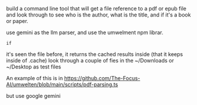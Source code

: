 build a command line tool that will get a file reference to a pdf or epub file and look
   through to see who is the author, what is the title, and if it's a book or paper. 
   
   use gemini as the llm parser, and use the umwelment npm librar.
   
    if 
  it's seen the file before, it returns the cached results inside (that it keeps inside 
  of .cache)  look through a couple of fies in the ~/Downloads or ~/Desktop as test files


An example of this is in https://github.com/The-Focus-AI/umwelten/blob/main/scripts/pdf-parsing.ts

but use google gemini